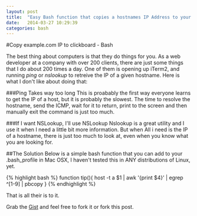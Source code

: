 ```yaml
---
layout: post
title:  "Easy Bash function that copies a hostnames IP Address to your clipboard."
date:   2014-03-27 10:29:39
categories: bash
---
```


#Copy example.com IP to clickboard - Bash

The best thing about computers is that they do things for you. As a web developer at a company with over 200 clients, there are just some things that I do about 200 times a day. One of them is opening up iTerm2, and running *ping* or *nslookup* to retreive the IP of a given hostname. Here is what I don't like about doing that:

###Ping Takes way too long
This is proabably the first way everyone learns to get the IP of a host, but it is probably the slowest. The time to resolve the hostname, send the ICMP, wait for it to return, print to the screen and then manually exit the command is just too much.

###If I want NSLookup, I'll use NSLookup
Nslookup is a great utility and I use it when I need  a little bit more information. But when All i need is the IP of a hostname, there is just too much to look at, even when you know what you are looking for.

##The Solution
Below is a simple bash function that you can add to your .bash_profile in Mac OSX, I haven't tested this in ANY distributions of Linux, yet.

{% highlight bash %}
function tip(){
    host -t a $1 | awk '{print $4}' | egrep ^[1-9] | pbcopy
}
{% endhighlight %}

That is all their is to it.

Grab the [Gist][theGist] and feel free to fork it or fork this post.

[theGist]:    https://gist.github.com/connormckelvey/9791993
